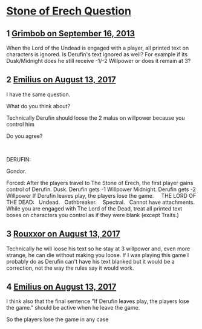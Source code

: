 # [Stone of Erech Question](https://community.fantasyflightgames.com/topic/90478-stone-of-erech-question/)

## 1 [Grimbob on September 16, 2013](https://community.fantasyflightgames.com/topic/90478-stone-of-erech-question/?do=findComment&comment=867444)

When the Lord of the Undead is engaged with a player, all printed text on characters is ignored. Is Derufin's text ignored as well? For example if its Dusk/Midnight does he still receive -1/-2 Willpower or does it remain at 3?

## 2 [Emilius on August 13, 2017](https://community.fantasyflightgames.com/topic/90478-stone-of-erech-question/?do=findComment&comment=2925500)

I have the same question.

What do you think about?

Technically Derufin should loose the 2 malus on willpower because you control him

Do you agree?

 

DERUFIN:

Gondor.   

Forced: After the players travel to The Stone of Erech, the first player gains control of Derufin.
Dusk. Derufin gets -1 Willpower
Midnight. Derufin gets -2 Willpower
If Derufin leaves play, the players lose the game.
 
 
THE LORD OF THE DEAD:
 
Undead.   Oathbreaker.   
Spectral.  
Cannot have attachments. While you are engaged with The Lord of the Dead, treat all printed text boxes on characters you control as if they were blank (except Traits.)
 

## 3 [Rouxxor on August 13, 2017](https://community.fantasyflightgames.com/topic/90478-stone-of-erech-question/?do=findComment&comment=2925504)

Technically he will loose his text so he stay at 3 willpower and, even more strange, he can die without making you loose. If I was playing this game I probably do as Derufin can't have his text blanked but it would be a correction, not the way the rules say it would work.

## 4 [Emilius on August 13, 2017](https://community.fantasyflightgames.com/topic/90478-stone-of-erech-question/?do=findComment&comment=2925538)

I think also that the final sentence "If Derufin leaves play, the players lose the game." should be active when he leave the game.

So the players lose the game in any case

